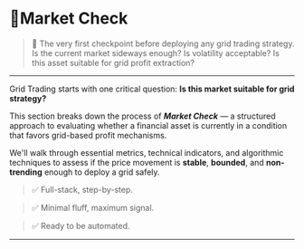 

# 📌Market Check
> 🧭 The very first checkpoint before deploying any grid trading strategy.
> Is the current market sideways enough? Is volatility acceptable? Is this asset suitable for grid profit extraction?
---
Grid Trading starts with one critical question: **Is this market suitable for grid strategy?**

This section breaks down the process of ***Market Check*** — a structured approach to evaluating whether a financial asset  is currently in a condition that favors grid-based profit mechanisms.

We'll walk through essential metrics, technical indicators, and algorithmic techniques to assess if the price movement is **stable**, **bounded**, and **non-trending** enough to deploy a grid safely.

> ✅ Full-stack, step-by-step.

> ✅ Minimal fluff, maximum signal.

> ✅ Ready to be automated.

---


<!--stackedit_data:
eyJoaXN0b3J5IjpbLTExMDcxOTY0MzVdfQ==
-->